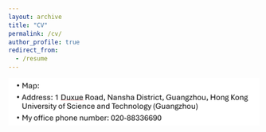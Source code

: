 ```yaml
---
layout: archive
title: "CV"
permalink: /cv/
author_profile: true
redirect_from:
  - /resume
---
```

<p align="center"> 
     <img src="../images/4.png" width="650"> 
</p>
